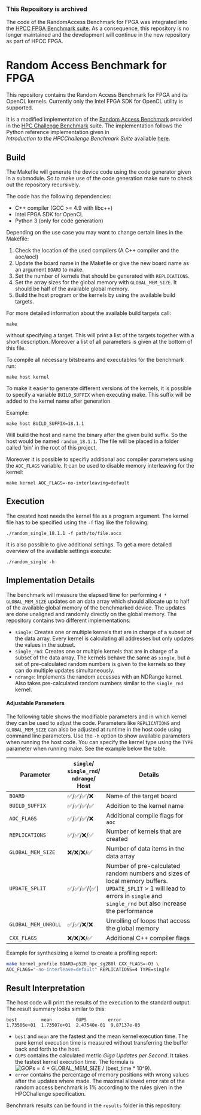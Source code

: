 ### This Repository is archived

The code of the RandomAccess Benchmark for FPGA was integrated into the [HPCC FPGA Benchmark suite](https://github.com/pc2/HPCC_FPGA).
As a consequence, this repository is no longer maintained and the development will continue in the new repository as part of HPCC FPGA.

# Random Access Benchmark for FPGA

This repository contains the Random Access Benchmark for FPGA and its OpenCL kernels.
Currently only the  Intel FPGA SDK for OpenCL utility is supported.

It is a modified implementation of the
[Random Access Benchmark](https://icl.utk.edu/projectsfiles/hpcc/RandomAccess/)
provided in the [HPC Challenge Benchmark](https://icl.utk.edu/hpcc/) suite.
The implementation follows the Python reference implementation given in  
_Introduction to the HPCChallenge Benchmark Suite_ available
[here](http://icl.cs.utk.edu/news_pub/submissions/hpcc-challenge-intro.pdf).

## Build

The Makefile will generate the device code using the code generator given in a submodule.
So to make use of the code generation make sure to check out the repository recursively.

The code has the following dependencies:

- C++ compiler (GCC >= 4.9 with libc++)
- Intel FPGA SDK for OpenCL
- Python 3 (only for code generation)

Depending on the use case you may want to change certain lines in the
Makefile:

1. Check the location of the used compilers (A C++ compiler and the aoc/aocl)
2. Update the board name in the Makefile or give the new board name as an
   argument `BOARD` to make.
3. Set the number of kernels that should be generated with `REPLICATIONS`.
4. Set the array sizes for the global memory with `GLOBAL_MEM_SIZE`. It should
   be half of the available global memory.
5. Build the host program or the kernels by using the available build targets.

For more detailed information about the available build targets call:

    make

without specifying a target.
This will print a list of the targets together with a short description.
Moreover a list of all parameters is given at the bottom of this file.

To compile all necessary bitstreams and executables for the benchmark run:

    make host kernel

To make it easier to generate different versions of the kernels, it
is possible to specify a variable `BUILD_SUFFIX` when executing make.
This suffix will be added to the kernel name after generation.

Example:

	make host BUILD_SUFFIX=18.1.1

Will build the host and name the binary after the given build suffix.
So the host would be named `random_18.1.1`.
The file will be placed in a folder called 'bin' in the root of this project.

Moreover it is possible to specifiy additional aoc compiler parameters using the
`AOC_FLAGS` variable.
It can be used to disable memory interleaving for the kernel:

    make kernel AOC_FLAGS=-no-interleaving=default

## Execution

The created host needs the kernel file as a program argument.
The kernel file has to be specified using the `-f` flag like the following:

    ./random_single_18.1.1 -f path/to/file.aocx

It is also possible to give additional settings. To get a more detailed overview
of the available settings execute:

    ./random_single -h

## Implementation Details

The benchmark will measure the elapsed time for performing `4 * GLOBAL_MEM_SIZE`
updates on an data array which should allocate up to half of the available
global memory of the benchmarked device.
The updates are done unaligned and randomly directly on the global memory.
The repository contains two different implementations:
- `single`: Creates one or multiple kernels that are in charge of a subset of the
    data array. Every kernel is calculating all addresses but only updates the
    values in the subset.
- `single_rnd`: Creates one or multiple kernels that are in charge of a subset
    of the data array. The kernels behave the same as `single`, but a set of
    pre-calculated random numbers is given to the kernels so they can do
    multiple updates simultaneously.
- `ndrange`: Implements the random accesses with an NDRange kernel.
    Also takes pre-calculated random numbers similar to the `single_rnd` kernel.

#### Adjustable Parameters

The following table shows the modifiable parameters and in which kernel they
can be used to adjust the code.
Parameters like `REPLICATIONS` and `GLOBAL_MEM_SIZE` can also be adjusted at
runtime in the host code using command line parameters.
Use the `-h` option to show available parameters when running the host code.
You can specify the kernel type using the `TYPE` parameter when running make.
See the example below the table.

| Parameter         | `single`/<br>`single_rnd`/<br>`ndrange`/<br>Host      | Details                                  |
|------------------ | ------------------------------------------------------ | ---------------------------------------- |
| `BOARD`           |:white_check_mark:/:white_check_mark:/:white_check_mark:/:x:     |   Name of the target board               |
| `BUILD_SUFFIX`    |:white_check_mark:/:white_check_mark:/:white_check_mark:/:white_check_mark:| Addition to the kernel name              |
| `AOC_FLAGS`       |:white_check_mark:/:white_check_mark:/:white_check_mark:/:x:               | Additional compile flags for `aoc`       |
| `REPLICATIONS`    |:white_check_mark:/:white_check_mark:/:x:/:white_check_mark:| Number of kernels that are created       |
| `GLOBAL_MEM_SIZE` |:x:/:x:/:x:/:white_check_mark:                              | Number of data items in the data array   |
| `UPDATE_SPLIT`    |:white_check_mark:/:white_check_mark:/:white_check_mark:/(:white_check_mark:)             | Number of pre-calculated random numbers and sizes of local memory buffers. `UPDATE_SPLIT` > 1 will lead to errors in `single` and `single_rnd` but also increase the performance |
| `GLOBAL_MEM_UNROLL`|:white_check_mark:/:white_check_mark:/:x:/:x:              | Unrolling of loops that access the global memory |
| `CXX_FLAGS`       |:x:/:x:/:x:/:white_check_mark:                              | Additional C++ compiler flags            |

Example for synthesizing a kernel to create a profiling report:

```bash
make kernel_profile BOARD=p520_hpc_sg280l CXX_FLAGS=-O3 \
AOC_FLAGS="-no-interleave=default" REPLICATIONS=4 TYPE=single
```

## Result Interpretation

The host code will print the results of the execution to the standard output.
The result  summary looks similar to this:

    best         mean         GUPS        error
    1.73506e+01  1.73507e+01  2.47540e-01  9.87137e-03

- `best` and `mean` are the fastest and the mean kernel execution time.
    The pure kernel execution time is measured without transferring the buffer
    back and forth to the host.
- `GUPS` contains the calculated metric _Giga Updates per Second_. It takes the
    fastest kernel execution time. The formula is
    ![GOPs = 4 * GLOBAL_MEM_SIZE / (best_time * 10^9)](https://latex.codecogs.com/gif.latex?\inline&space;GUPS&space;=&space;&bsol;frac{4&space;*&space;GLOBAL\\_MEM\\_SIZE}{&space;best\\_time&space;*&space;10^9}).
- `error` contains the percentage of memory positions with wrong values
    after the updates where made. The maximal allowed error rate of the
    random access benchmark is 1% according to the rules given in the HPCChallenge
    specification.

Benchmark results can be found in the `results` folder in this
repository.
